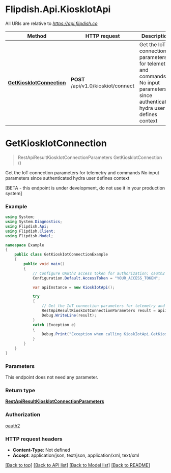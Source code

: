 # Flipdish.Api.KioskIotApi

All URIs are relative to *https://api.flipdish.co*

Method | HTTP request | Description
------------- | ------------- | -------------
[**GetKioskIotConnection**](KioskIotApi.md#getkioskiotconnection) | **POST** /api/v1.0/kioskiot/connect | Get the IoT connection parameters for telemetry and commands  No input parameters since authenticated hydra user defines context


<a name="getkioskiotconnection"></a>
# **GetKioskIotConnection**
> RestApiResultKioskIotConnectionParameters GetKioskIotConnection ()

Get the IoT connection parameters for telemetry and commands  No input parameters since authenticated hydra user defines context

[BETA - this endpoint is under development, do not use it in your production system]

### Example
```csharp
using System;
using System.Diagnostics;
using Flipdish.Api;
using Flipdish.Client;
using Flipdish.Model;

namespace Example
{
    public class GetKioskIotConnectionExample
    {
        public void main()
        {
            // Configure OAuth2 access token for authorization: oauth2
            Configuration.Default.AccessToken = "YOUR_ACCESS_TOKEN";

            var apiInstance = new KioskIotApi();

            try
            {
                // Get the IoT connection parameters for telemetry and commands  No input parameters since authenticated hydra user defines context
                RestApiResultKioskIotConnectionParameters result = apiInstance.GetKioskIotConnection();
                Debug.WriteLine(result);
            }
            catch (Exception e)
            {
                Debug.Print("Exception when calling KioskIotApi.GetKioskIotConnection: " + e.Message );
            }
        }
    }
}
```

### Parameters
This endpoint does not need any parameter.

### Return type

[**RestApiResultKioskIotConnectionParameters**](RestApiResultKioskIotConnectionParameters.md)

### Authorization

[oauth2](../README.md#oauth2)

### HTTP request headers

 - **Content-Type**: Not defined
 - **Accept**: application/json, text/json, application/xml, text/xml

[[Back to top]](#) [[Back to API list]](../README.md#documentation-for-api-endpoints) [[Back to Model list]](../README.md#documentation-for-models) [[Back to README]](../README.md)

